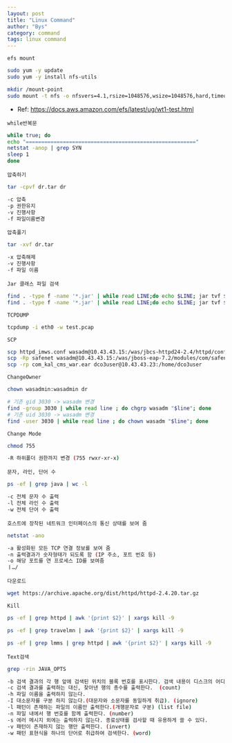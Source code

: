 ```yaml
---
layout: post
title: "Linux Command"
author: "Bys"
category: command
tags: linux command
---
```


`efs mount`
```bash
sudo yum -y update  
sudo yum -y install nfs-utils

mkdir /mount-point
sudo mount -t nfs -o nfsvers=4.1,rsize=1048576,wsize=1048576,hard,timeo=600,retrans=2,noresvport fs-0810dac727c8700a9.efs.ap-northeast-2.amazonaws.com:/   /mount-point
```
- Ref: https://docs.aws.amazon.com/efs/latest/ug/wt1-test.html


`while반복문`
```bash
while true; do
echo "======================================================="
netstat -anop | grep SYN
sleep 1
done
```


`압축하기` 
```bash
tar -cpvf dr.tar dr 

-c 압축 
-p 권한유지 
-v 진행사항 
-f 파일이름변경 
```
 

`압축풀기`  
```bash
tar -xvf dr.tar 

-x 압축해제 
-v 진행사항 
-f 파일 이름 
```
 

`Jar 클래스 파일 검색`  
```bash
find . -type f -name '*.jar' | while read LINE;do echo $LINE; jar tvf $LINE | grep "log4j";done 
find . -type f -name '*.jar' | while read LINE;do echo $LINE; jar tvf $LINE;done 
```
 

 

`TCPDUMP`  
```bash
tcpdump -i eth0 -w test.pcap 
```
 

`SCP`  
```bash
scp httpd_imws.conf wasadm@10.43.43.15:/was/jbcs-httpd24-2.4/httpd/conf 
scp -Rp safenet wasadm@10.43.43.15:/was/jboss-eap-7.2/modules/com/safenet 
scp -rp com_kal_cms_war.ear dco3user@10.43.43.23:/home/dco3user 
```
 

`ChangeOwner`  
```bash
chown wasadmin:wasadmin dr 

# 기존 gid 3030 -> wasadm 변경 
find -group 3030 | while read line ; do chgrp wasadm "$line"; done 
# 기존 uid 3030 -> wasadm 변경 
find -user 3030 | while read line ; do chown wasadm "$line"; done 
```

`Change Mode`  
```bash
chmod 755 

-R 하위폴더 권한까지 변경 (755 rwxr-xr-x)
```


`문자, 라인, 단어 수`  
```bash
ps -ef | grep java | wc -l 

-c 전체 문자 수 출력 
-l 전체 라인 수 출력 
-w 전체 단어 수 출력 
```
 

`호스트에 장착된 네트워크 인터페이스의 통신 상태를 보여 줌`  
```bash
netstat -ano 

-a 활성화된 모든 TCP 연결 정보를 보여 줌 
-n 출력결과가 숫자형태가 되도록 함 (IP 주소, 포트 번호 등) 
-o 해당 포트를 연 프로세스 ID를 보여줌 
ㅣ…/ 
```
 

`다운로드`
```bash
wget https://archive.apache.org/dist/httpd/httpd-2.4.20.tar.gz 
```
 

`Kill`  
```bash
ps -ef | grep httpd | awk '{print $2}' | xargs kill -9 

ps -ef | grep travelmn | awk '{print $2}' | xargs kill -9 

ps -ef | grep lmms | grep httpd | awk '{print $2}' | xargs kill -9 
```
 

`Text검색`  
```bash
grep -rin JAVA_OPTS 

-b 검색 결과의 각 행 앞에 검색된 위치의 블록 번호를 표시한다. 검색 내용이 디스크의 어디쯤 있는지 위치를 알아내는데 유용하다. 
-c 검색 결과를 출력하는 대신, 찾아낸 행의 총수를 출력한다.  (count) 
-h 파일 이름을 출력하지 않는다. 
-I 대소문자를 구분 하지 않는다.(대문자와 소문자를 동일하게 취급). (ignore) 
-l 패턴이 존재하는 파일의 이름만 출력한다.(개행문자로 구분) (list file) 
-n 파일 내에서 행 번호를 함께 출력한다. (number) 
-s 에러 메시지 외에는 출력하지 않는다. 종료상태를 검사할 때 유용하게 쓸 수 있다. 
-v 패턴이 존재하지 않는 행만 출력한다. (invert) 
-w 패턴 표현식을 하나의 단어로 취급하여 검색한다. (word) 
```